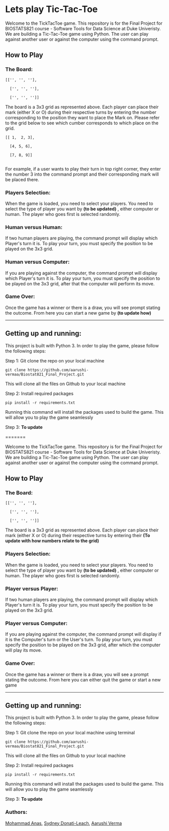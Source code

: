 # Lets play Tic-Tac-Toe 


Welcome to the TickTacToe game. This repository is for the Final Project for BIOSTATS821 course - Software Tools for Data Science at Duke Univeristy.
We are building a Tic-Tac-Toe game using Python. The user can play against another user or against the computer using the command prompt.


## How to Play

### The Board:

```
[['', '', ''],

  ['', '', ''],
  
  ['', '', '']]
```
The board is a 3x3 grid as represented above. Each player can place their mark (either X or O) during their respective turns by entering the number corresponding to the position they want to place the Mark on. Please refer to the grid below to see which cumber corresponds to which place on the grid.

```
[[ 1,  2, 3],

  [4, 5, 6],
  
  [7, 8, 9]]
  
```
For example, if a user wants to play their turn in top right corner, they enter the number 3 into the command prompt and their corresponding mark will be placed there.

### Players Selection:
When the game is loaded, you need to select your players. You need to select the type of player you want by **(to be updated)** , either computer or human. The player who goes first is selected randomly.


### Human versus Human:
If two human players are playing, the command prompt will display which Player's turn it is. To play your turn, you must specify the position to be played on the 3x3 grid. 


### Human versus Computer:
If you are playing against the computer, the command prompt will display which Player's turn it is. To play your turn, you must specify the position to be played on the 3x3 grid, after that the computer will perform its move.


### Game Over:
Once the game has a winner or there is a draw, you will see prompt stating the outcome. From here you can start a new game by **(to update how)**

----

## Getting up and running:

This project is built with Python 3. In order to play the game, please follow the following steps:

Step 1: Git clone the repo on your local machine

```
git clone https://github.com/aarushi-vermaa/Biostat821_Final_Project.git
```
This will clone all the files on Github to your local machine

Step 2: Install required packages
```
pip install -r requirements.txt
```
Running this command will install the packages used to build the game. This will allow you to play the game seamlessly

Step 3: **To update**


=======

Welcome to the TickTacToe game. This repository is for the Final Project for BIOSTATS821 course - Software Tools for Data Science at Duke Univeristy.
We are building a Tic-Tac-Toe game using Python. The user can play against another user or against the computer using the command prompt.


## How to Play

### The Board:

```
[['', '', ''],

  ['', '', ''],
  
  ['', '', '']]
```
The board is a 3x3 grid as represented above. Each player can place their mark (either X or O) during their respective turns by entering their **(To update with how numbers relate to the grid)**


### Players Selection:
When the game is loaded, you need to select your players. You need to select the type of player you want by **(to be updated)** , either computer or human. The player who goes first is selected randomly.


### Player versus Player:
If two human players are playing, the command prompt will display which Player's turn it is. To play your turn, you must specify the position to be played on the 3x3 grid. 


### Player versus Computer:
If you are playing against the computer, the command prompt will display if it is the Computer's turn or the User's turn. To play your turn, you must specify the position to be played on the 3x3 grid, after which the computer will play its move.


### Game Over:
Once the game has a winner or there is a draw, you will see a prompt stating the outcome. 
From here you can either quit the game or start a new game

----

## Getting up and running:

This project is built with Python 3. In order to play the game, please follow the following steps:

Step 1: Git clone the repo on your local machine using terminal

```
git clone https://github.com/aarushi-vermaa/Biostat821_Final_Project.git
```
This will clone all the files on Github to your local machine

Step 2: Install required packages
```
pip install -r requirements.txt
```
Running this command will install the packages used to build the game. This will allow you to play the game seamlessly

Step 3: **To update**


### Authors:

[Mohammad Anas](https://github.com/anas14680), [Sydney Donati-Leach](https://github.com/sdonatileach), [Aarushi Verma](https://github.com/aarushi-vermaa)
